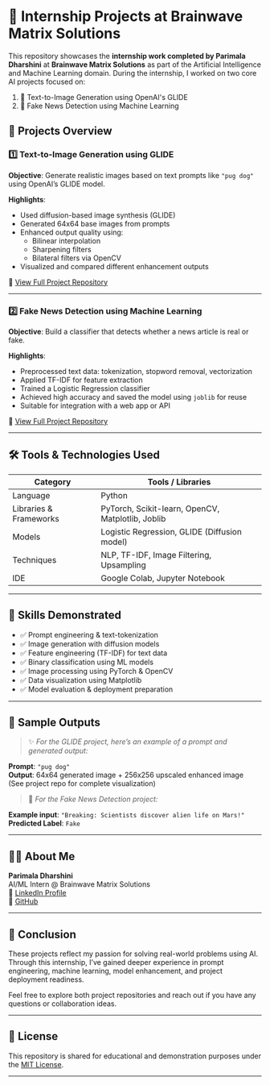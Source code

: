 # 💼 Internship Projects at Brainwave Matrix Solutions

This repository showcases the **internship work completed by Parimala Dharshini** at **Brainwave Matrix Solutions** as part of the Artificial Intelligence and Machine Learning domain. During the internship, I worked on two core AI projects focused on:

1. 🎨 Text-to-Image Generation using OpenAI's GLIDE
2. 📰 Fake News Detection using Machine Learning


## 📁 Projects Overview

### 1️⃣ Text-to-Image Generation using GLIDE

**Objective**: Generate realistic images based on text prompts like `"pug dog"` using OpenAI’s GLIDE model.

**Highlights**:
- Used diffusion-based image synthesis (GLIDE)
- Generated 64x64 base images from prompts
- Enhanced output quality using:
  - Bilinear interpolation
  - Sharpening filters
  - Bilateral filters via OpenCV
- Visualized and compared different enhancement outputs

🔗 [View Full Project Repository](https://github.com/Parimala-15/Brainwave_Matrix_Intern_AI-ML/blob/main/cleaned_Text_Image_Generation.ipynb) 

---

### 2️⃣ Fake News Detection using Machine Learning

**Objective**: Build a classifier that detects whether a news article is real or fake.

**Highlights**:
- Preprocessed text data: tokenization, stopword removal, vectorization
- Applied TF-IDF for feature extraction
- Trained a Logistic Regression classifier
- Achieved high accuracy and saved the model using `joblib` for reuse
- Suitable for integration with a web app or API

🔗 [View Full Project Repository](https://github.com/Parimala-15/Brainwave_Matrix_Intern_AI-ML/blob/main/Fake_News_Detection.ipynb)

---

## 🛠️ Tools & Technologies Used

| Category               | Tools / Libraries                                |
|------------------------|--------------------------------------------------|
| Language               | Python                                           |
| Libraries & Frameworks | PyTorch, Scikit-learn, OpenCV, Matplotlib, Joblib |
| Models                 | Logistic Regression, GLIDE (Diffusion model)     |
| Techniques             | NLP, TF-IDF, Image Filtering, Upsampling         |
| IDE                    | Google Colab, Jupyter Notebook                   |

---

## 🧠 Skills Demonstrated

- ✅ Prompt engineering & text-tokenization
- ✅ Image generation with diffusion models
- ✅ Feature engineering (TF-IDF) for text data
- ✅ Binary classification using ML models
- ✅ Image processing using PyTorch & OpenCV
- ✅ Data visualization using Matplotlib
- ✅ Model evaluation & deployment preparation

---

## 📸 Sample Outputs

> ✨ *For the GLIDE project, here’s an example of a prompt and generated output:*

**Prompt**: `"pug dog"`  
**Output**: 64x64 generated image + 256x256 upscaled enhanced image  
(See project repo for complete visualization)

> 📰 *For the Fake News Detection project:*

**Example input**: `"Breaking: Scientists discover alien life on Mars!"`  
**Predicted Label**: `Fake`

---

## 🙋‍♀️ About Me

**Parimala Dharshini**  
AI/ML Intern @ Brainwave Matrix Solutions  
🔗 [LinkedIn Profile](https://www.linkedin.com/in/parimala-dharshini-903b4a271)  
🔗 [GitHub](https://github.com/Parimala-15)

---

## 🎯 Conclusion

These projects reflect my passion for solving real-world problems using AI. Through this internship, I’ve gained deeper experience in prompt engineering, machine learning, model enhancement, and project deployment readiness.

Feel free to explore both project repositories and reach out if you have any questions or collaboration ideas.

---

## 📜 License

This repository is shared for educational and demonstration purposes under the [MIT License](https://opensource.org/licenses/MIT).

---


